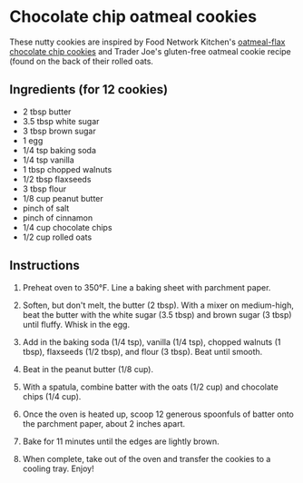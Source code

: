 # Chocolate chip oatmeal cookies

These nutty cookies are inspired by Food Network Kitchen's [oatmeal-flax chocolate chip cookies](https://www.foodnetwork.com/recipes/food-network-kitchen/oatmeal-flax-chocolate-chip-cookies-recipe-2106797) and Trader Joe's gluten-free oatmeal cookie recipe (found on the back of their rolled oats.


## Ingredients (for 12 cookies)

- 2 tbsp butter
- 3.5 tbsp white sugar
- 3 tbsp brown sugar
- 1 egg
- 1/4 tsp baking soda
- 1/4 tsp vanilla
- 1 tbsp chopped walnuts
- 1/2 tbsp flaxseeds
- 3 tbsp flour
- 1/8 cup peanut butter
- pinch of salt
- pinch of cinnamon
- 1/4 cup chocolate chips
- 1/2 cup rolled oats


## Instructions

1. Preheat oven to 350°F. Line a baking sheet with parchment paper.

2. Soften, but don't melt, the butter (2 tbsp). With a mixer on medium-high, beat the butter with the white sugar (3.5 tbsp) and brown sugar (3 tbsp) until fluffy. Whisk in the egg.

3. Add in the baking soda (1/4 tsp), vanilla (1/4 tsp), chopped walnuts (1 tbsp), flaxseeds (1/2 tbsp), and flour (3 tbsp). Beat until smooth.

4. Beat in the peanut butter (1/8 cup).

5. With a spatula, combine batter with the oats (1/2 cup) and chocolate chips (1/4 cup).

6. Once the oven is heated up, scoop 12 generous spoonfuls of batter onto the parchment paper, about 2 inches apart.

7. Bake for 11 minutes until the edges are lightly brown.

8. When complete, take out of the oven and transfer the cookies to a cooling tray. Enjoy!
